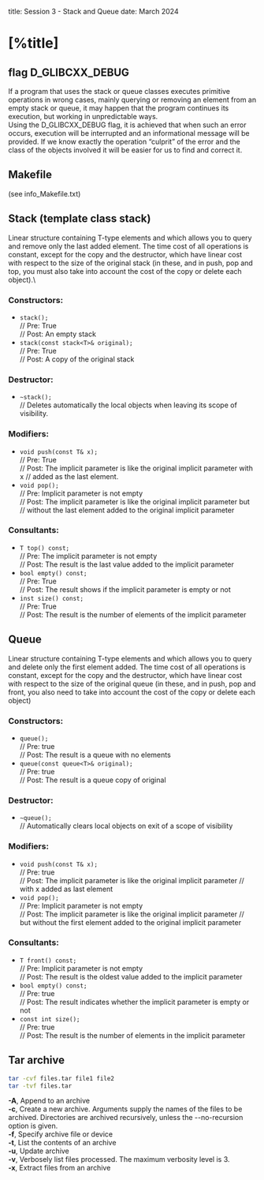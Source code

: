 title: Session 3 - Stack and Queue
date: March 2024

# [%title]

## flag D_GLIBCXX_DEBUG
If a program that uses the stack or queue classes executes primitive operations 
in wrong cases, mainly querying or removing an element from an empty stack or 
queue, it may happen that the program continues its execution, but working in 
unpredictable ways.\
Using the D_GLIBCXX_DEBUG flag, it is achieved that when such an error occurs, 
execution will be interrupted and an informational message will be provided.
If we know exactly the operation “culprit” of the error and the class of the 
objects involved it will be easier for us to find and correct it.

## Makefile
(see info_Makefile.txt)

## Stack (template <class T> class stack)
Linear structure containing T-type elements and which allows you to query and 
remove only the last added element. The time cost of all operations is constant,
except for the copy and the destructor, which have linear cost with respect to the
size of the original stack (in these, and in push, pop and top, you must also
take into account the cost of the copy or delete each object).\

### Constructors:
* `stack();`\
// Pre: True\
// Post: An empty stack
* `stack(const stack<T>& original);`\
// Pre: True\
// Post: A copy of the original stack

### Destructor:
* `~stack();`\
// Deletes automatically the local objects when leaving its scope of visibility.

### Modifiers:
* `void push(const T& x);`\
// Pre: True\
// Post: The implicit parameter is like the original implicit parameter with x 
//  added as the last element.
* `void pop();`\
// Pre: Implicit parameter is not empty\
// Post: The implicit parameter is like the original implicit parameter but 
//  without the last element added to the original implicit parameter

### Consultants:
* `T top() const;`\
// Pre: The implicit parameter is not empty\
// Post: The result is the last value added to the implicit parameter
* `bool empty() const;`\
// Pre: True\
// Post: The result shows if the implicit parameter is empty or not
* `inst size() const;`\
// Pre: True\
// Post: The result is the number of elements of the implicit parameter

## Queue
Linear structure containing T-type elements and which allows you to query and
delete only the first element added. The time cost of all operations is constant,
except for the copy and the destructor, which have linear cost with respect to the
size of the original queue (in these, and in push, pop and front, you also need
to take into account the cost of the copy or delete each object)

### Constructors:
* `queue();`\
// Pre: true\
// Post: The result is a queue with no elements
* `queue(const queue<T>& original);`\
// Pre: true\
// Post: The result is a queue copy of original

### Destructor:
* `~queue();`\
// Automatically clears local objects on exit of a scope of visibility

### Modifiers:
* `void push(const T& x);`\
// Pre: true\
// Post: The implicit parameter is like the original implicit parameter
//  with x added as last element
* `void pop();`\
// Pre: Implicit parameter is not empty\
// Post: The implicit parameter is like the original implicit parameter
//  but without the first element added to the original implicit parameter

### Consultants:
* `T front() const;`\
// Pre: Implicit parameter is not empty\
// Post: The result is the oldest value added to the implicit parameter
* `bool empty() const;`\
// Pre: true\
// Post: The result indicates whether the implicit parameter is empty or not
* `const int size();`\
// Pre: true\
// Post: The result is the number of elements in the implicit parameter

## Tar archive
```sh
tar -cvf files.tar file1 file2
tar -tvf files.tar
```

**-A**, Append to an archive\
**-c**, Create a new archive. Arguments supply the names of the files to be archived.
    Directories are archived recursively, unless the --no-recursion option is given.\
**-f**, Specify archive file or device\
**-t**, List the contents of an archive\
**-u**, Update archive\
**-v**, Verbosely list files processed. The maximum verbosity level is 3.\
**-x**, Extract files from an archive
